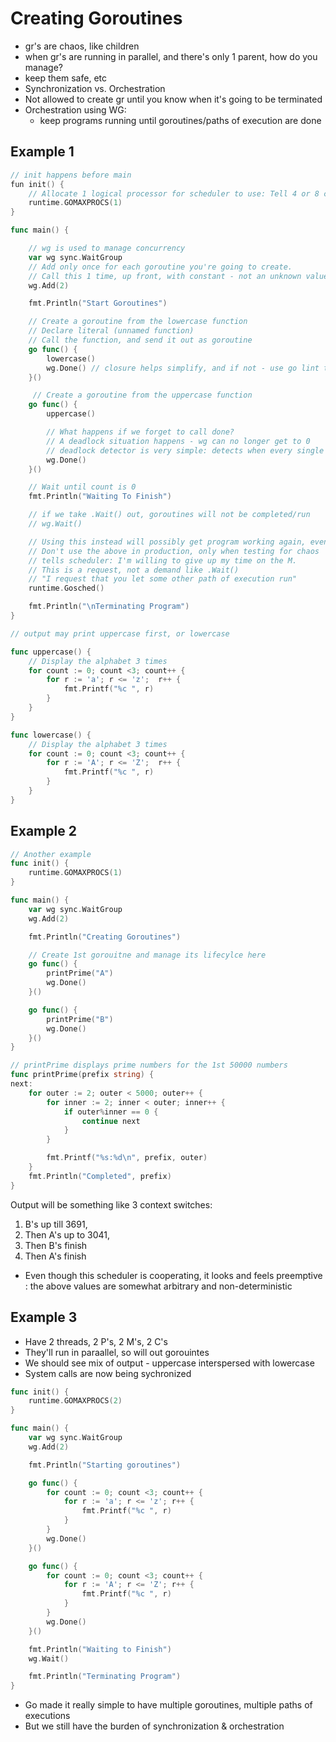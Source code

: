 # Creating Goroutines
* gr's are chaos, like children
* when gr's are running in parallel, and there's only 1 parent, how do you manage?
* keep them safe, etc
* Synchronization vs. Orchestration
* Not allowed to create gr until you know when it's going to be terminated
* Orchestration using WG:
    - keep programs running until goroutines/paths of execution are done
## Example 1
```go
// init happens before main
fun init() {
    // Allocate 1 logical processor for scheduler to use: Tell 4 or 8 core machine to only use 1
    runtime.GOMAXPROCS(1)
}

func main() {

    // wg is used to manage concurrency
    var wg sync.WaitGroup
    // Add only once for each goroutine you're going to create. 
    // Call this 1 time, up front, with constant - not an unknown value (as in, don't add in the goroutine)
    wg.Add(2)

    fmt.Println("Start Goroutines")

    // Create a goroutine from the lowercase function
    // Declare literal (unnamed function)
    // Call the function, and send it out as goroutine
    go func() {
        lowercase()
        wg.Done() // closure helps simplify, and if not - use go lint to detect closure bugs
    }()

     // Create a goroutine from the uppercase function
    go func() {
        uppercase()

        // What happens if we forget to call done? 
        // A deadlock situation happens - wg can no longer get to 0
        // deadlock detector is very simple: detects when every single goroutine is in waiting state, and none can move back into runnable
        wg.Done()
    }()

    // Wait until count is 0
    fmt.Println("Waiting To Finish")

    // if we take .Wait() out, goroutines will not be completed/run
    // wg.Wait() 

    // Using this instead will possibly get program working again, even without the wg.Wait()
    // Don't use the above in production, only when testing for chaos
    // tells scheduler: I'm willing to give up my time on the M. 
    // This is a request, not a demand like .Wait() 
    // "I request that you let some other path of execution run"
    runtime.Gosched() 

    fmt.Println("\nTerminating Program")
}

// output may print uppercase first, or lowercase

func uppercase() {
    // Display the alphabet 3 times
    for count := 0; count <3; count++ {
        for r := 'a'; r <= 'z';  r++ {
            fmt.Printf("%c ", r)
        }
    }
}

func lowercase() {
    // Display the alphabet 3 times
    for count := 0; count <3; count++ {
        for r := 'A'; r <= 'Z';  r++ {
            fmt.Printf("%c ", r)
        }
    }
}
```

## Example 2
```go
// Another example
func init() {
    runtime.GOMAXPROCS(1)
}

func main() {
    var wg sync.WaitGroup
    wg.Add(2)

    fmt.Println("Creating Goroutines")

    // Create 1st gorouitne and manage its lifecylce here
    go func() {
        printPrime("A")
        wg.Done()
    }()

    go func() {
        printPrime("B")
        wg.Done()
    }()
}

// printPrime displays prime numbers for the 1st 50000 numbers
func printPrime(prefix string) {
next:
    for outer := 2; outer < 5000; outer++ {
        for inner := 2; inner < outer; inner++ {
            if outer%inner == 0 {
                continue next
            }
        }

        fmt.Printf("%s:%d\n", prefix, outer)
    }
    fmt.Println("Completed", prefix)
}
```

Output will be something like 3 context switches:
1. B's up till 3691,
1. Then A's up to 3041,
1. Then B's finish
1. Then A's finish  
* Even though this scheduler is cooperating, it looks and feels preemptive : the above values are somewhat arbitrary and non-deterministic

## Example 3
* Have 2 threads, 2 P's, 2 M's, 2 C's
* They'll run in paraallel, so will out gorouintes
* We should see mix of output - uppercase interspersed with lowercase
* System calls are now being sychronized
```go
func init() {
    runtime.GOMAXPROCS(2)
}

func main() {
    var wg sync.WaitGroup
    wg.Add(2)

    fmt.Println("Starting goroutines")

    go func() {
        for count := 0; count <3; count++ {
            for r := 'a'; r <= 'z'; r++ {
                fmt.Printf("%c ", r)
            }
        }
        wg.Done()
    }()

    go func() {
        for count := 0; count <3; count++ {
            for r := 'A'; r <= 'Z'; r++ {
                fmt.Printf("%c ", r)
            }
        }
        wg.Done()
    }()

    fmt.Println("Waiting to Finish")
    wg.Wait()

    fmt.Println("Terminating Program")
}
```

* Go made it really simple to have multiple goroutines, multiple paths of executions
* But we still have the burden of synchronization & orchestration